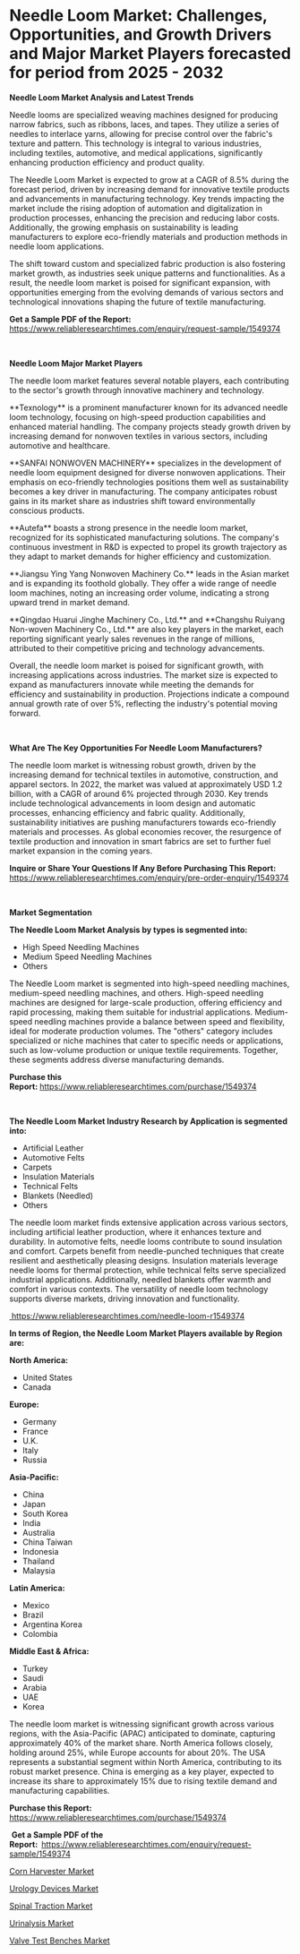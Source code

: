 <p><h1>Needle Loom Market: Challenges, Opportunities, and Growth Drivers and Major Market Players forecasted for period from 2025 - 2032</h1></p><p><strong>Needle Loom Market Analysis and Latest Trends</strong></p>
<p><p>Needle looms are specialized weaving machines designed for producing narrow fabrics, such as ribbons, laces, and tapes. They utilize a series of needles to interlace yarns, allowing for precise control over the fabric's texture and pattern. This technology is integral to various industries, including textiles, automotive, and medical applications, significantly enhancing production efficiency and product quality.</p><p>The Needle Loom Market is expected to grow at a CAGR of 8.5% during the forecast period, driven by increasing demand for innovative textile products and advancements in manufacturing technology. Key trends impacting the market include the rising adoption of automation and digitalization in production processes, enhancing the precision and reducing labor costs. Additionally, the growing emphasis on sustainability is leading manufacturers to explore eco-friendly materials and production methods in needle loom applications. </p><p>The shift toward custom and specialized fabric production is also fostering market growth, as industries seek unique patterns and functionalities. As a result, the needle loom market is poised for significant expansion, with opportunities emerging from the evolving demands of various sectors and technological innovations shaping the future of textile manufacturing.</p></p>
<p><strong>Get a Sample PDF of the Report:&nbsp;</strong> <a href="https://www.reliableresearchtimes.com/enquiry/request-sample/1549374?utm_campaign=2264&utm_medium=2&utm_source=Github&utm_content=ia&utm_term=10042025&utm_id=needle-loom">https://www.reliableresearchtimes.com/enquiry/request-sample/1549374</a></p>
<p>&nbsp;</p>
<p><strong>Needle Loom Major Market Players</strong></p>
<p><p>The needle loom market features several notable players, each contributing to the sector's growth through innovative machinery and technology. </p><p>**Texnology** is a prominent manufacturer known for its advanced needle loom technology, focusing on high-speed production capabilities and enhanced material handling. The company projects steady growth driven by increasing demand for nonwoven textiles in various sectors, including automotive and healthcare.</p><p>**SANFAI NONWOVEN MACHINERY** specializes in the development of needle loom equipment designed for diverse nonwoven applications. Their emphasis on eco-friendly technologies positions them well as sustainability becomes a key driver in manufacturing. The company anticipates robust gains in its market share as industries shift toward environmentally conscious products.</p><p>**Autefa** boasts a strong presence in the needle loom market, recognized for its sophisticated manufacturing solutions. The company's continuous investment in R&D is expected to propel its growth trajectory as they adapt to market demands for higher efficiency and customization.</p><p>**Jiangsu Ying Yang Nonwoven Machinery Co.** leads in the Asian market and is expanding its foothold globally. They offer a wide range of needle loom machines, noting an increasing order volume, indicating a strong upward trend in market demand.</p><p>**Qingdao Huarui Jinghe Machinery Co., Ltd.** and **Changshu Ruiyang Non-woven Machinery Co., Ltd.** are also key players in the market, each reporting significant yearly sales revenues in the range of millions, attributed to their competitive pricing and technology advancements.</p><p>Overall, the needle loom market is poised for significant growth, with increasing applications across industries. The market size is expected to expand as manufacturers innovate while meeting the demands for efficiency and sustainability in production. Projections indicate a compound annual growth rate of over 5%, reflecting the industry's potential moving forward.</p></p>
<p>&nbsp;</p>
<p><strong>What Are The Key Opportunities For Needle Loom Manufacturers?</strong></p>
<p><p>The needle loom market is witnessing robust growth, driven by the increasing demand for technical textiles in automotive, construction, and apparel sectors. In 2022, the market was valued at approximately USD 1.2 billion, with a CAGR of around 6% projected through 2030. Key trends include technological advancements in loom design and automatic processes, enhancing efficiency and fabric quality. Additionally, sustainability initiatives are pushing manufacturers towards eco-friendly materials and processes. As global economies recover, the resurgence of textile production and innovation in smart fabrics are set to further fuel market expansion in the coming years.</p></p>
<p><strong>Inquire or Share Your Questions If Any Before Purchasing This Report:</strong> <a href="https://www.reliableresearchtimes.com/enquiry/pre-order-enquiry/1549374?utm_campaign=2264&utm_medium=2&utm_source=Github&utm_content=ia&utm_term=10042025&utm_id=needle-loom">https://www.reliableresearchtimes.com/enquiry/pre-order-enquiry/1549374</a></p>
<p>&nbsp;</p>
<p><strong>Market Segmentation</strong></p>
<p><strong>The Needle Loom Market Analysis by types is segmented into:</strong></p>
<p><ul><li>High Speed Needling Machines</li><li>Medium Speed Needling Machines</li><li>Others</li></ul></p>
<p><p>The Needle Loom market is segmented into high-speed needling machines, medium-speed needling machines, and others. High-speed needling machines are designed for large-scale production, offering efficiency and rapid processing, making them suitable for industrial applications. Medium-speed needling machines provide a balance between speed and flexibility, ideal for moderate production volumes. The "others" category includes specialized or niche machines that cater to specific needs or applications, such as low-volume production or unique textile requirements. Together, these segments address diverse manufacturing demands.</p></p>
<p><strong>Purchase this Report:&nbsp;</strong><a href="https://www.reliableresearchtimes.com/purchase/1549374?utm_campaign=2264&utm_medium=2&utm_source=Github&utm_content=ia&utm_term=10042025&utm_id=needle-loom">https://www.reliableresearchtimes.com/purchase/1549374</a></p>
<p>&nbsp;</p>
<p><strong>The Needle Loom Market Industry Research by Application is segmented into:</strong></p>
<p><ul><li>Artificial Leather</li><li>Automotive Felts</li><li>Carpets</li><li>Insulation Materials</li><li>Technical Felts</li><li>Blankets (Needled)</li><li>Others</li></ul></p>
<p><p>The needle loom market finds extensive application across various sectors, including artificial leather production, where it enhances texture and durability. In automotive felts, needle looms contribute to sound insulation and comfort. Carpets benefit from needle-punched techniques that create resilient and aesthetically pleasing designs. Insulation materials leverage needle looms for thermal protection, while technical felts serve specialized industrial applications. Additionally, needled blankets offer warmth and comfort in various contexts. The versatility of needle loom technology supports diverse markets, driving innovation and functionality.</p></p>
<p><a href="https://www.reliableresearchtimes.com/needle-loom-r1549374?utm_campaign=2264&utm_medium=2&utm_source=Github&utm_content=ia&utm_term=10042025&utm_id=needle-loom">&nbsp;https://www.reliableresearchtimes.com/needle-loom-r1549374</a></p>
<p><strong>In terms of Region, the Needle Loom Market Players available by Region are:</strong></p>
<p>
    <p> <strong> North America: </strong>
        <ul>
            <li>United States</li>
            <li>Canada</li>
        </ul>
        </p> 
    <p> <strong> Europe: </strong>
        <ul>
            <li>Germany</li>
            <li>France</li>
            <li>U.K.</li>
            <li>Italy</li>
            <li>Russia</li>
        </ul>
        </p> 
    <p> <strong> Asia-Pacific: </strong>
        <ul>
            <li>China</li>
            <li>Japan</li>
            <li>South Korea</li>
            <li>India</li>
            <li>Australia</li>
            <li>China Taiwan</li>
            <li>Indonesia</li>
            <li>Thailand</li>
            <li>Malaysia</li>
        </ul>
        </p> 
    <p> <strong> Latin America: </strong>
        <ul>
            <li>Mexico</li>
            <li>Brazil</li>
            <li>Argentina Korea</li>
            <li>Colombia</li>
        </ul>
        </p> 
    <p> <strong> Middle East & Africa: </strong>
        <ul>
            <li>Turkey</li>
            <li>Saudi</li>
            <li>Arabia</li>
            <li>UAE</li>
            <li>Korea</li>
        </ul>
    </p>
    </p>
<p><p>The needle loom market is witnessing significant growth across various regions, with the Asia-Pacific (APAC) anticipated to dominate, capturing approximately 40% of the market share. North America follows closely, holding around 25%, while Europe accounts for about 20%. The USA represents a substantial segment within North America, contributing to its robust market presence. China is emerging as a key player, expected to increase its share to approximately 15% due to rising textile demand and manufacturing capabilities.</p></p>
<p><strong>Purchase this Report: </strong><a href="https://www.reliableresearchtimes.com/purchase/1549374?utm_campaign=2264&utm_medium=2&utm_source=Github&utm_content=ia&utm_term=10042025&utm_id=needle-loom">https://www.reliableresearchtimes.com/purchase/1549374</a></p>
<p>&nbsp;<strong>Get a Sample PDF of the Report:&nbsp;&nbsp;</strong><a href="https://www.reliableresearchtimes.com/enquiry/request-sample/1549374?utm_campaign=2264&utm_medium=2&utm_source=Github&utm_content=ia&utm_term=10042025&utm_id=needle-loom">https://www.reliableresearchtimes.com/enquiry/request-sample/1549374</a></p>
<p><strong></strong></p>
<p><p><a href="https://github.com/variothonia/Market-Research-Report-List-1/blob/main/corn-harvester-market.md?utm_campaign=2264&utm_medium=2&utm_source=Github&utm_content=ia&utm_term=10042025&utm_id=needle-loom">Corn Harvester Market</a></p><p><a href="https://www.linkedin.com/pulse/detailed-report-urology-devices-market-growth-share-149-awoje?utm_campaign=2264&utm_medium=2&utm_source=Github&utm_content=ia&utm_term=10042025&utm_id=needle-loom">Urology Devices Market</a></p><p><a href="https://www.linkedin.com/pulse/insights-spinal-traction-market-2025-2032-growth-segmentation-xtyqe?utm_campaign=2264&utm_medium=2&utm_source=Github&utm_content=ia&utm_term=10042025&utm_id=needle-loom">Spinal Traction Market</a></p><p><a href="https://www.linkedin.com/pulse/urinalysis-industry-outlook-20252032-revenue-growth-market-sqzye?utm_campaign=2264&utm_medium=2&utm_source=Github&utm_content=ia&utm_term=10042025&utm_id=needle-loom">Urinalysis Market</a></p><p><a href="https://github.com/hutchkloor4x/Market-Research-Report-List-1/blob/main/valve-test-benches-market.md?utm_campaign=2264&utm_medium=2&utm_source=Github&utm_content=ia&utm_term=10042025&utm_id=needle-loom">Valve Test Benches Market</a></p></p>